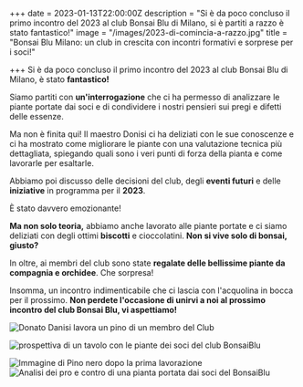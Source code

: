+++
date = 2023-01-13T22:00:00Z
description = "Si è da poco concluso il primo incontro del 2023 al club Bonsai Blu di Milano, si è partiti a razzo è stato fantastico!"
image = "/images/2023-di-comincia-a-razzo.jpg"
title = "Bonsai Blu Milano: un club in crescita con incontri formativi e sorprese per i soci!"

+++
Si è da poco concluso il primo incontro del 2023 al club Bonsai Blu di Milano, è stato **fantastico!**

Siamo partiti con **un'interrogazione** che ci ha permesso di analizzare le piante portate dai soci e di condividere i nostri pensieri sui pregi e difetti delle essenze.

Ma non è finita qui! Il maestro Donisi ci ha deliziati con le sue conoscenze e ci ha mostrato come migliorare le piante con una valutazione tecnica più dettagliata, spiegando quali sono i veri punti di forza della pianta e come lavorarle per esaltarle.

Abbiamo poi discusso delle decisioni del club, degli **eventi futuri** e delle **iniziative** in programma per il **2023**.

È stato davvero emozionante!

**Ma non solo teoria,** abbiamo anche lavorato alle piante portate e ci siamo deliziati con degli ottimi **biscotti** e cioccolatini. **Non si vive solo di bonsai, giusto?**

In oltre, ai membri del club sono state **regalate delle bellissime piante da compagnia e orchidee**. Che sorpresa!

Insomma, un incontro indimenticabile che ci lascia con l'acquolina in bocca per il prossimo. **Non perdete l'occasione di unirvi a noi al prossimo incontro del club Bonsai Blu, vi aspettiamo!**

![Donato Danisi lavora un pino di un membro del Club](/images/primo-incontro-2023-at-21-37-14.jpeg "Primo incontro del 2023")

![prospettiva di un tavolo con le piante dei soci del club BonsaiBlu](/images/primo-incontro-2023-at-21-43-43.jpeg "Le piante dei soci")

![Immagine di Pino nero dopo la prima lavorazione](/images/primo-incontro-2023-at-22-00-42.jpeg "Pino nero")![Analisi dei pro e contro di una pianta portata dai soci del BonsaiBlu](/images/primo-incontro-2023-at-21-37-13.jpeg "Lezione di teoria")
